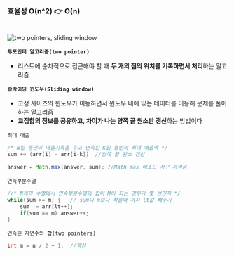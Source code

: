 ### 효율성 O(n^2) 👉 O(n) </br></br>

![two pointers, sliding window](https://velog.velcdn.com/images/iberis/post/6fc5e78d-ca22-4f96-ac48-1328ef03981f/image.jpg)

**`투포인터 알고리즘(two pointer)`** </br>

- 리스트에 순차적으로 접근해야 할 때 **두 개의 점의 위치를 기록하면서 처리**하는 알고리즘 </br>

**`슬라이딩 윈도우(Sliding window)`** </br>

- 고정 사이즈의 윈도우가 이동하면서 윈도우 내에 있는 데이터를 이용해 문제를 풀이하는 알고리즘</br>
- **교집합의 정보를 공유하고, 차이가 나는 양쪽 끝 원소만 갱신**하는 방법이다 </br>

`최대 매출`

```java
/* N일 동안의 매출기록을 주고 연속된 K일 동안의 최대 매출액 */
sum += (arr[i] - arr[i-k])  //양쪽 끝 원소 갱신

answer = Math.max(answer, sum); //Math.max 메소드 자꾸 까먹음
```

`연속부분수열`

```java
//* N개의 수열에서 연속부분수열의 합이 M이 되는 경우가 몇 번인지 */
while(sum >= m) {   // sum이 m보다 작을때 까지 lt값 뺴주기
    sum -= arr[lt++];
    if(sum == m) answer++;
}
```

`연속된 자연수의 합(two pointers)`

```java
int m = n / 2 + 1;  //핵심
```

